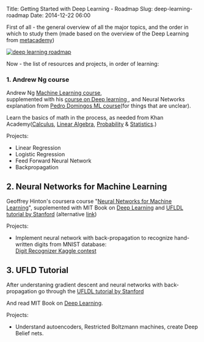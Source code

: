 Title: Getting Started with Deep Learning - Roadmap
Slug: deep-learning-roadmap
Date: 2014-12-22 06:00

First of all - the general overview of all the major topics, and the order in which to study them
(made based on the overview of the Deep Learning from [metacademy](http://metacademy.org/roadmaps/rgrosse/deep_learning))

[![deep learning roadmap](/images/deep-learning/deep-learning-roadmap.png)](/images/deep-learning/deep-learning-roadmap.png)

Now - the list of resources and projects, in order of learning:


###  1. Andrew Ng course
Andrew Ng [Machine Learning course](https://www.coursera.org/course/ml),  
supplemented with his [course on Deep learning ](http://openclassroom.stanford.edu/MainFolder/CoursePage.php?course=ufldl), and Neural Networks explanation from [Pedro Domingos ML course](https://class.coursera.org/machlearning-001/lecture/preview)(for things that are unclear).

Learn the basics of math in the process, as needed from Khan Academy([Calculus](http://www.youtube.com/playlist?list=PL19E79A0638C8D449), [Linear Algebra](http://www.youtube.com/playlist?list=PLFD0EB975BA0CC1E0), [Probability](http://www.youtube.com/playlist?list=PLC58778F28211FA19) & [Statistics](http://www.youtube.com/playlist?list=PL1328115D3D8A2566).)

Projects:

- Linear Regression
- Logistic Regression
- Feed Forward Neural Network
- Backpropagation


## 2. Neural Networks for Machine Learning
Geoffrey Hinton's coursera course "[Neural Networks for Machine Learning](https://class.coursera.org/neuralnets-2012-001/lecture)", supplemented with  MIT Book on [Deep Learning](http://www.iro.umontreal.ca/~bengioy/dlbook/) and [UFLDL tutorial by Stanford](http://deeplearning.stanford.edu/wiki/index.php/UFLDL_Tutorial) (alternative [link](http://deeplearning.stanford.edu/tutorial/))

Projects:

- Implement neural network with back-propagation to recognize hand-written digits from MNIST database:  
  [Digit Recognizer Kaggle contest](http://www.kaggle.com/c/digit-recognizer)

## 3. UFLD Tutorial
After understaning gradient descent and neural networks with back-propagation go through the [UFLDL tutorial by Stanford](http://deeplearning.stanford.edu/wiki/index.php/UFLDL_Tutorial)

And read MIT Book on [Deep Learning](http://www.iro.umontreal.ca/~bengioy/dlbook/).

Projects:

- Understand autoencoders, Restricted Boltzmann machines, create Deep Belief nets.


 
